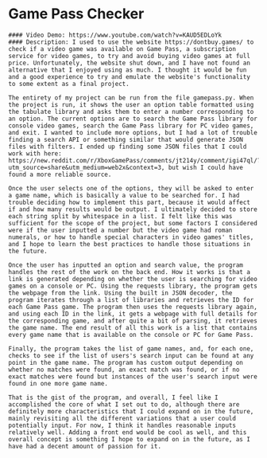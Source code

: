 # Game Pass Checker
    #### Video Demo: https://www.youtube.com/watch?v=KAUD5EDLoYk
    #### Description: I used to use the website https://dontbuy.games/ to check if a video game was available on Game Pass, a subscription service for video games, to try and avoid buying video games at full price. Unfortunately, the website shut down, and I have not found an alternative that I enjoyed using as much. I thought it would be fun and a good experience to try and emulate the website's functionality to some extent as a final project.

    The entirety of my project can be run from the file gamepass.py. When the project is run, it shows the user an option table formatted using the tabulate library and asks them to enter a number corresponding to an option. The current options are to search the Game Pass library for console video games, search the Game Pass library for PC video games, and exit. I wanted to include more options, but I had a lot of trouble finding a search API or something similar that would generate JSON files with filters. I ended up finding some JSON files that I could work with here: https://new.reddit.com/r/XboxGamePass/comments/jt214y/comment/igi47ql/?utm_source=share&utm_medium=web2x&context=3, but wish I could have found a more reliable source.

    Once the user selects one of the options, they will be asked to enter a game name, which is basically a value to be searched for. I had trouble deciding how to implement this part, because it would affect if and how many results would be output. I ultimately decided to store each string split by whitespace in a list. I felt like this was sufficient for the scope of the project, but some factors I considered were if the user inputted a number but the video game had roman numerals, or how to handle special characters in video games' titles, and I hope to learn the best practices to handle those situations in the future.

    Once the user has inputted an option and search value, the program handles the rest of the work on the back end. How it works is that a link is generated depending on whether the user is searching for video games on a console or PC. Using the requests library, the program gets the webpage from the link. Using the built in JSON decoder, the program iterates through a list of libraries and retrieves the ID for each Game Pass game. The program then uses the requests library again, and using each ID in the link, it gets a webpage with full details for the corresponding game, and after quite a bit of parsing, it retrieves the game name. The end result of all this work is a list that contains every game name that is available on the console or PC for Game Pass.

    Finally, the program takes the list of game names, and, for each one, checks to see if the list of users's search input can be found at any point in the game name. The program has custom output depending on whether no matches were found, an exact match was found, or if no exact matches were found but instances of the user's search input were found in one more game name.

    That is the gist of the program, and overall, I feel like I accomplished the core of what I set out to do, although there are definitely more characteristics that I could expand on in the future, mainly revisiting all the different variations that a user could potentially input. For now, I think it handles reasonable inputs relatively well. Adding a front end would be cool as well, and this overall concept is something I hope to expand on in the future, as I have had a decent amount of passion for it.
